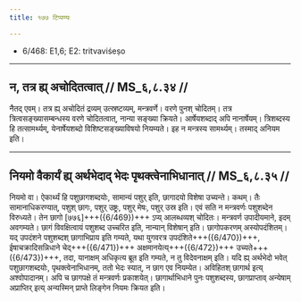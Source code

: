 ```yaml
---
title: १७७ टिप्पण्यः

---
```

- 6/468: E1,6; E2: tritvaviśeṣo

____________________________________________


## न, तत्र ह्य् अचोदितत्वात् // MS_६,८.३४ //

नैतद् एवम्। तत्र ह्य् अचोदितं द्रव्यम् उत्स्रष्टव्यम्, मन्त्रवर्णे। वरणे पुनश् चोदितम्। तत्र त्रित्वसङ्ख्यासम्बन्धस्य वरणे चोदितत्वात्, नान्या सङ्ख्या क्रियते। आर्षेयशब्दाद् अपि नानार्षेयम्। त्रिशब्दस्य हि तत्सामर्थ्यम्, येनार्षेयशब्दो विशिष्टसङ्ख्याविषयो नियम्यते। इह न मन्त्रस्य सामर्थ्यम्। तस्माद् अनियम इति।


____________________________________________


## नियमो वैकार्यं ह्य् अर्थभेदाद् भेदः पृथक्त्वेनाभिधानात् // MS_६,८.३५ //

नियमो वा। ऐकार्थ्यं हि पशुछागशब्दयोः, सामान्यं पशुर् इति, छागादयो विशेषा उच्यन्ते। कथम्। तैः सामानाधिकरण्यात्, पशुश् छागः, पशुर् उष्ट्रः, पशुर् मेषः, पशुर् उस्र इति। एवं सति न मन्त्रवर्णः पशुशब्देन विरुध्यते। तेन छागो [७७६]+++({6/469})+++ ऽप्य् आलब्धव्यश् चोदितः। मन्त्रवर्ण उपादीयमाने, इदम् अवगम्यते। छागं विवक्षित्वायं पशुशब्द उच्चरित इति, नान्यान् विशेषान् इति। छागोपकरणम् अस्योपदंशितम्। यद् उपदंशने पशुशब्दश् छागाभिप्राय इति गम्यते, यथा युगवरत्र उपदंशिते+++({6/470})+++, ईषाचक्रादिसन्निधाने चेद्+++({6/471})+++ अक्षमानयेत्य्+++({6/472})+++ उच्यते+++({6/473})+++, तदा, यानाक्षम् अधिकृत्य ब्रूत इति गम्यते, न तु विदेवनाक्षम् इति। यदि ह्य् अर्थभेदो भवेत् पशुछागशब्दयोः, पृथक्त्वेनाभिधानम्, ततो भेदः स्यात्, न छाग एव नियम्येत। अविहितश् छागार्थ इत्य् अश्वोपादानम्। अपि च छागपक्षे तं मन्त्रवर्णः प्रकाशयेत्। छागार्थाभिधाने पुनः पशुशब्दस्य, छागप्राप्ताव् अन्येषाम् अप्राप्तिर् इत्य् अन्यस्मिन् प्राप्ते लिङ्गेन नियमः क्रियत इति।
